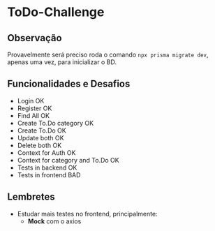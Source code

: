 # ToDo-Challenge

## Observação

Provavelmente será preciso roda o comando `npx prisma migrate dev`, apenas uma vez, para inicializar o BD.

## Funcionalidades e Desafios

- Login OK
- Register OK
- Find All OK
- Create To.Do category OK
- Create To.Do OK
- Update both OK
- Delete both OK
- Context for Auth OK
- Context for category and To.Do OK
- Tests in backend OK
- Tests in frontend BAD

## Lembretes

- Estudar mais testes no frontend, principalmente:
  - **Mock** com o axios 
